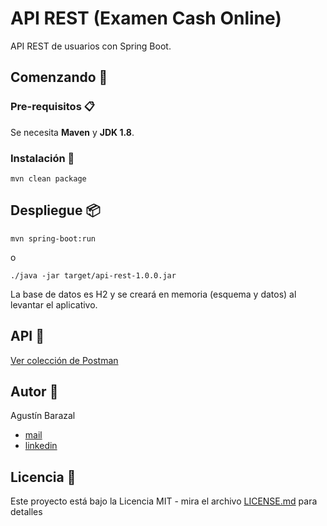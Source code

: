 # API REST (Examen Cash Online)

API REST de usuarios con Spring Boot.


## Comenzando 🚀

### Pre-requisitos 📋

Se necesita **Maven** y **JDK 1.8**.

### Instalación 🔧

```
mvn clean package
```


## Despliegue 📦

```
mvn spring-boot:run
```

o

```
./java -jar target/api-rest-1.0.0.jar 
```

La base de datos es H2 y se creará en memoria (esquema y datos) al levantar el aplicativo.


## API :paperclip:

[Ver colección de Postman](cashOnlineApiRest.postman_collection.json)

## Autor :man:
Agustín Barazal
* [mail](mailto:agustin.barazal@gmail.com)
* [linkedin](https://www.linkedin.com/in/abarazal)


## Licencia 📄

Este proyecto está bajo la Licencia MIT - mira el archivo [LICENSE.md](LICENSE.md) para detalles
